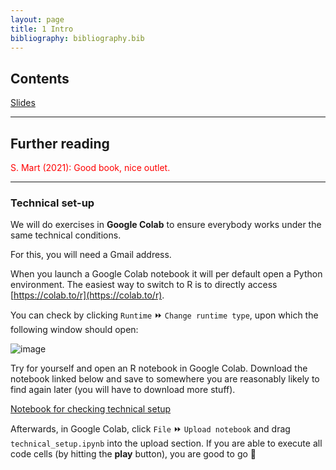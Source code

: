 ```yaml
---
layout: page
title: 1 Intro
bibliography: bibliography.bib
---
```


## Contents

[Slides](slides/slides_1.pdf)

***

## Further reading

<span style="color: red;">
S. Mart (2021): Good book, nice outlet.
</span>

***

### Technical set-up

We will do exercises in **Google Colab** to ensure everybody works under the same technical conditions.

For this, you will need a Gmail address.

When you launch a Google Colab notebook it will per default open a Python environment.
The easiest way to switch to R is to directly access [https://colab.to/r](https://colab.to/r).

You can check by clicking `Runtime` ⏩ `Change runtime type`, upon which the following window should open:

![image](https://user-images.githubusercontent.com/63582944/113479801-5f998f00-9491-11eb-9e42-d595f3349a3c.png)

Try for yourself and open an R notebook in Google Colab.
Download the notebook linked below and save to somewhere you are reasonably likely to find again later (you will have to download more stuff). 

[Notebook for checking technical setup](technical_setup.ipynb)

Afterwards, in Google Colab, click `File` ⏩ `Upload notebook` and drag `technical_setup.ipynb` into the upload section.
If you are able to execute all code cells (by hitting the **play** button), you are good to go 👾

